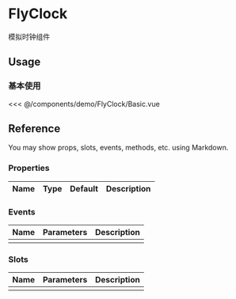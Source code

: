 <script setup>
import Basic from './demo/FlyClock/Basic.vue'
</script>
# FlyClock

模拟时钟组件

## Usage

### 基本使用


<DemoContainer>
  <Basic/>
</DemoContainer>

<<< @/components/demo/FlyClock/Basic.vue


## Reference
You may show props, slots, events, methods, etc. using Markdown.

### Properties

| Name                | Type     | Default  | Description                     |
|---------------------|----------|----------|---------------------------------|

### Events

| Name        | Parameters   | Description     |
| ----------- | ----------   | --------------- |
|             |              |                 |

### Slots

| Name        | Parameters   | Description     |
| ----------- | ----------   | --------------- |
|             |              |                 |
